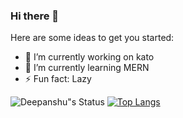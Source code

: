 ### Hi there 👋
<!--**devblin/devblin** is a ✨ _special_ ✨ repository because its `README.md` (this file) appears on your GitHub profile.--->

Here are some ideas to get you started:

- 🔭 I’m currently working on kato
- 🌱 I’m currently learning MERN
- ⚡ Fun fact: Lazy

![Deepanshu"s Status](https://github-readme-stats.vercel.app/api?username=devblin&show_icons=true&hide_border=true)
[![Top Langs](https://github-readme-stats.vercel.app/api/top-langs/?username=devblin)](https://github.com/devblin/github-readme-stats)
